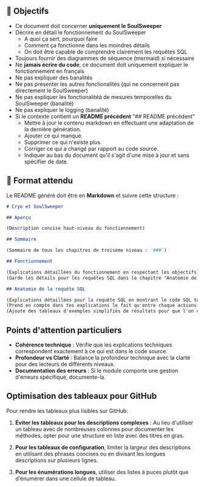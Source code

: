 ## 🎯 Objectifs

- Ce document doit concerner **uniquement le SoulSweeper**
- Décrire en détail le fonctionnement du SoulSweeper
  - A quoi ça sert, pourquoi faire
  - Comment ça fonctionne dans les moindres détails
  - On doit être capable de comprendre clairement les requêtes SQL
- Toujours fournir des diagrammes de séquence (mermaid) si nécessaire
- Ne **jamais écrire du code**, ce document doit uniquement expliquer le fonctionnement en français
- Ne pas expliquer des banalités
- Ne pas présenter les autres fonctionalités (qui ne concernent pas directement le SoulSweeper)
- Ne pas expliquer les fonctionalitéà de mesures temporelles du SoulSweeper (banalité)
- Ne pas expliquer le logging (banalité)
- Si le contexte contient un **README précédent** "## README précédent"
  - Mettre à jour le contenu markdown en effectuant une adaptation de la dernière génération.
  - Ajouter ce qui manque.
  - Supprimer ce qui n'existe plus.
  - Corriger ce qui a changé par rapport au code source.
  - Indiquer au bas du document qu'il s'agit d'une mise à jour et sans spécifier de date.

## 📑 Format attendu

Le README généré doit être en **Markdown** et suivre cette structure :

```markdown
# Cryo et SoulSweeper

## Aperçu

(Description concise haut-niveau du fonctionnement)

## Sommaire

(Sommaire de tous les chapitres de troisème niveau : `###`)

## Fonctionnement

(Explications détaillées du fonctionnement en respectant les objectifs)
(Garde les détails pour les requêtes SQL dans le chapitre "Anatomie de la requête SQL")

## Anatomie de la requête SQL

(Explications détaillées pour la requête SQL en montrant le code SQL tout en expliquant les parties)
(Prend en compte dans tes explications le fait qu'entre chaque actions "persist" il y a d'autres actions et que les actions intermédiaire sont préservées)
(Ajoute des tableaux d'exemples simplifiés de résultats pour que l'on comprenne bien ce qui se passe)
```

## Points d'attention particuliers

- **Cohérence technique** : Vérifie que les explications techniques correspondent exactement à ce qui est dans le code source.
- **Profondeur vs Clarté** : Balance la profondeur technique avec la clarté pour des lecteurs de différents niveaux.
- **Documentation des erreurs** : Si le module comporte une gestion d'erreurs spécifique, documente-la.

## Optimisation des tableaux pour GitHub

Pour rendre les tableaux plus lisibles sur GitHub:

1. **Éviter les tableaux pour les descriptions complexes** : Au lieu d'utiliser un tableau avec de nombreuses colonnes pour documenter les méthodes, opter pour une structure en liste avec des titres en gras.

2. **Pour les tableaux de configuration**, limiter la largeur des descriptions en utilisant des phrases concises ou en divisant les longues descriptions sur plusieurs lignes.

3. **Pour les énumérations longues**, utiliser des listes à puces plutôt que d'énumérer dans une cellule de tableau.
